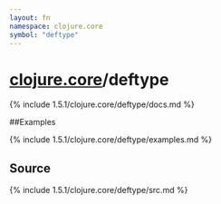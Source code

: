 ```yaml
---
layout: fn
namespace: clojure.core
symbol: "deftype"
---
```


# [clojure.core](../)/deftype

{% include 1.5.1/clojure.core/deftype/docs.md %}

##Examples

{% include 1.5.1/clojure.core/deftype/examples.md %}
## Source
{% include 1.5.1/clojure.core/deftype/src.md %}

